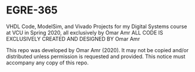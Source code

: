 # EGRE-365
VHDL Code, ModelSim, and Vivado Projects for my Digital Systems course at VCU in Spring 2020, all exclusively by Omar Amr
ALL CODE IS EXCLUSIVELY CREATED AND DESIGNED BY Omar Amr

This repo was developed by Omar Amr (2020). It may not be
copied and/or distributed unless permission is requested and provided.
This notice must accompany any copy of this repo.
